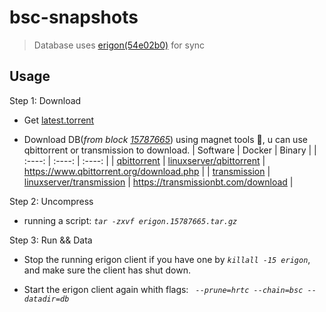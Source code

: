 # bsc-snapshots

> Database uses [erigon(54e02b0)](https://github.com/ledgerwatch/erigon/tree/54e02b0) for sync

## Usage

Step 1: Download

- Get [latest.torrent](https://raw.githubusercontent.com/du5/bsc-snapshots/main/latest.torrent)

- Download DB(*from block [15787665](https://bscscan.com/block/15787665)*) using magnet tools 🧲, u can use qbittorrent or transmission to download.
    | Software | Docker | Binary |
    | :----: | :----: | :----: |
    | [qbittorrent](https://github.com/qbittorrent/qBittorrent) | [linuxserver/qbittorrent](https://hub.docker.com/r/linuxserver/qbittorrent) | https://www.qbittorrent.org/download.php |
    | [transmission](https://github.com/transmission/transmission) | [linuxserver/transmission](https://hub.docker.com/r/linuxserver/transmission) | https://transmissionbt.com/download |

Step 2: Uncompress

- running a script: *`tar -zxvf erigon.15787665.tar.gz`*

Step 3: Run && Data

- Stop the running erigon client if you have one by *`killall -15 erigon`*, and make sure the client has shut down.

- Start the erigon client again whith flags: *` --prune=hrtc --chain=bsc --datadir=db`*